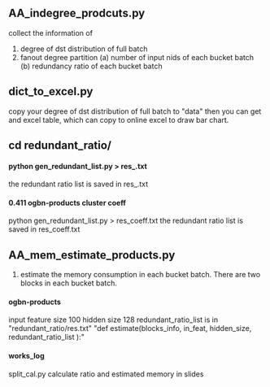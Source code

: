 ## AA_indegree_prodcuts.py 
collect the information of 
1. degree of dst distribution of full batch
2. fanout degree partition 
    (a) number of input nids of each bucket batch
    (b) redundancy ratio of each bucket batch

## dict_to_excel.py
copy your degree of dst distribution of full batch to "data"
then you can get and excel table, which can copy to online excel to draw bar chart.


## cd redundant_ratio/
#### python gen_redundant_list.py > res_.txt 
the redundant ratio list is saved in res_.txt

#### 0.411 ogbn-products cluster coeff
python gen_redundant_list.py  > res_coeff.txt 
the redundant ratio list is saved in res_coeff.txt

## AA_mem_estimate_products.py
1. estimate the memory consumption in each bucket batch. There are two blocks in each bucket batch.
#### ogbn-products 
input feature size 100
hidden size 128 
redundant_ratio_list is in "redundant_ratio/res.txt"
"def estimate(blocks_info, in_feat, hidden_size, redundant_ratio_list ):"

#### works_log
split_cal.py
calculate ratio and estimated memory in slides
